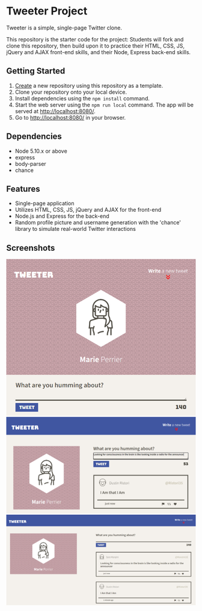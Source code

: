 # Tweeter Project

Tweeter is a simple, single-page Twitter clone.

This repository is the starter code for the project: Students will fork and clone this repository, then build upon it to practice their HTML, CSS, JS, jQuery and AJAX front-end skills, and their Node, Express back-end skills.

## Getting Started

1. [Create](https://docs.github.com/en/repositories/creating-and-managing-repositories/creating-a-repository-from-a-template) a new repository using this repository as a template.
2. Clone your repository onto your local device.
3. Install dependencies using the `npm install` command.
3. Start the web server using the `npm run local` command. The app will be served at <http://localhost:8080/>.
4. Go to <http://localhost:8080/> in your browser.

## Dependencies

- Node 5.10.x or above
- express
- body-parser
- chance

## Features

- Single-page application
- Utilizes HTML, CSS, JS, jQuery and AJAX for the front-end
- Node.js and Express for the back-end
- Random profile picture and username generation with the 'chance' library to simulate real-world Twitter interactions 

## Screenshots

!["Screenshot of view from tablet screen size"](https://github.com/mariefranceperrier/tweeter/blob/master/docs/tablet-screen.png.png?raw=true)
!["Screenshot of view from deskot screen size"](https://github.com/mariefranceperrier/tweeter/blob/master/docs/desktop-%20screen.png.png?raw=true)
!["Screenshot of chronological tweets in tweet box"](https://github.com/mariefranceperrier/tweeter/blob/master/docs/tweet-box.png.png?raw=true)